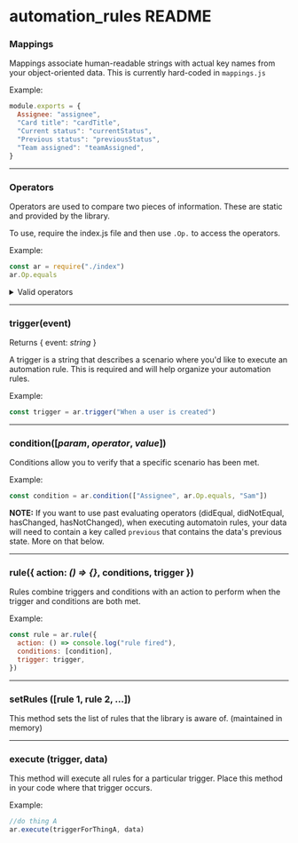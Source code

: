 # automation_rules README

### Mappings

Mappings associate human-readable strings with actual key names from your object-oriented data. This is currently hard-coded in `mappings.js`

Example:

```javascript
module.exports = {
  Assignee: "assignee",
  "Card title": "cardTitle",
  "Current status": "currentStatus",
  "Previous status": "previousStatus",
  "Team assigned": "teamAssigned",
}
```

<hr>

### Operators

Operators are used to compare two pieces of information. These are static and provided by the library.

To use, require the index.js file and then use `.Op.` to access the operators.

Example:

```javascript
const ar = require("./index")
ar.Op.equals
```

<details>
<summary>Valid operators</summary>
<ul>
<li>equals</li>
<li>doesNotEqual</li>
<li>didEqual</li>
<li>didNotEqual</li>
<li>doesInclude</li>
<li>doesNotInclude</li>
<li>hasChanged</li>
<li>hasNotChanged</li>
<li>isGreatherThan</li>
<li>isGreatherThanOrEqualTo</li>
<li>isLessThan</li>
<li>isLessThanOrEqualTo</li>
<li>isFalsy</li>
<li>isTruthy</li>
</ul>
</details>

<hr>

### trigger(event)

Returns { event: _string_ }

A trigger is a string that describes a scenario where you'd like to execute an automation rule. This is required and will help organize your automation rules.

Example:

```javascript
const trigger = ar.trigger("When a user is created")
```

<hr>

### condition([_param_, _operator_, _value_])

Conditions allow you to verify that a specific scenario has been met.

Example:

```javascript
const condition = ar.condition(["Assignee", ar.Op.equals, "Sam"])
```

**NOTE:** If you want to use past evaluating operators (didEqual, didNotEqual, hasChanged, hasNotChanged), when executing automatoin rules, your data will need to contain a key called `previous` that contains the data's previous state. More on that below.

<hr>

### rule({ action: _() => {}_, conditions, trigger })

Rules combine triggers and conditions with an action to perform when the trigger and conditions are both met.

Example:

```javascript
const rule = ar.rule({
  action: () => console.log("rule fired"),
  conditions: [condition],
  trigger: trigger,
})
```

<hr>

### setRules ([rule 1, rule 2, ...])

This method sets the list of rules that the library is aware of. (maintained in memory)

<hr>

### execute (trigger, data)

This method will execute all rules for a particular trigger. Place this method in your code where that trigger occurs.

Example:

```javascript
//do thing A
ar.execute(triggerForThingA, data)
```
